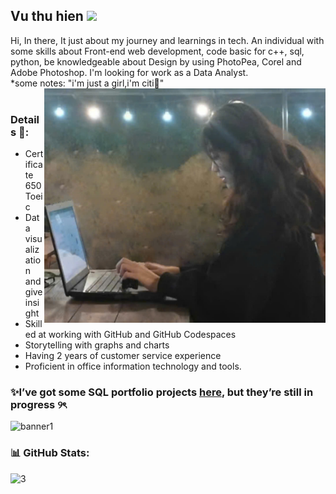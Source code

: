 <h2> Vu thu hien <img src="https://media.giphy.com/media/v1.Y2lkPTc5MGI3NjExbjZ5ZzBkZ2oyMzJhaHFlYmh6dm9jOHBrdTUzNnA0OGViZDRja2h2NiZlcD12MV9zdGlja2Vyc19zZWFyY2gmY3Q9cw/ue7Oh8WdVspgI/giphy.gif" width="50"></h2>


Hi, In there, It just about my journey and learnings in tech. An individual with some skills about Front-end web development, code basic for c++, sql, python, be knowledgeable about Design by using PhotoPea, Corel and Adobe Photoshop. I'm looking for work as a Data Analyst. </br>
*some notes: "i'm just a girl,i'm citi🎀" </br> 
<img align="right" alt="image" src="https://github.com/vthuhien/vthuhien/blob/main/image.jpg" width="450"> </br>





### Details 📝: 

- Certificate 650 Toeic</br>
- Data visualization and give insight</br>
- Skilled at working with GitHub and GitHub Codespaces</br>
- Storytelling with graphs and charts</br>
- Having 2 years of customer service experience 
- Proficient in office information technology and tools.</br>

### ✨I’ve got some SQL portfolio projects [here](https://github.com/vthuhien/Portfolio_project), but they’re still in progress ୨ৎ

![banner1](https://github.com/user-attachments/assets/8b791315-1364-4618-a68b-93c4a3b7c01b)


### 📊 GitHub Stats:
![3](https://github.com/user-attachments/assets/d8c0c41b-9b5b-451b-92b7-285d696093a7)





